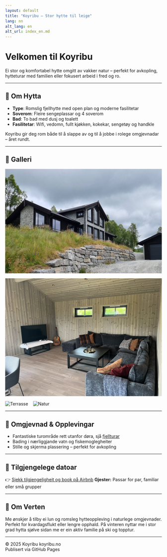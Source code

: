 ```yaml
---
layout: default
title: "Koyribu – Stor hytte til leige"
lang: nn
alt_lang: en
alt_url: index_en.md
---
```


# Velkomen til **Koyribu**

Ei stor og komfortabel hytte omgitt av vakker natur – perfekt for avkopling, hytteturar med familien eller fokusert arbeid i fred og ro.

---

## 🏡 Om Hytta
- **Type**: Romslig fjellhytte med open plan og moderne fasilitetar
- **Soverom**: Fleire sengeplassar og 4 soverom
- **Bad**: To bad med dusj og toalett
- **Fasilitetar**: Wifi, vedomn, fullt kjøkken, kokekar, sengetøy og handkle

Koyribu gir deg rom både til å slappe av og til å jobbe i rolege omgjevnadar – året rundt.

---

## 📸 Galleri
<div style="display:flex; gap:1rem; flex-wrap:wrap;">
  <img src="img/hytta-sommar.jpeg" alt="Hytta på sommaren" style="max-width:100%;height:auto;">
  <img src="img/stove-20220704_174032308_iOS.jpeg" alt="Stove" style="max-width:100%;height:auto;">
  <img src="img/terrasse.avif" alt="Terrasse" style="max-width:100%;height:auto;">
  <img src="img/mot-rindabotn-20220806_150411.jpg" alt="Natur" style="max-width:100%;height:auto;">
</div>

---

## 🌲 Omgjevnad & Opplevingar
- Fantastiske turområde rett utanfor døra, sjå [fjellturar](hikes.md)
- Bading i nærliggjande vatn og fiskemoglegheiter
- Stille og skjerma plassering – perfekt for avkopling

---

## 📅 Tilgjengelege datoar
 👉 [Sjekk tilgjengeligheit og book på Airbnb](https://www.airbnb.no/rooms/902164708584277005?check_in=2025-07-03&check_out=2025-07-06&guests=1&adults=1)
**Gjester:** Passar for par, familiar eller små grupper  

---

## 💬 Om Verten
Me ønskjer å tilby ei lun og romsleg hytteoppleving i naturlege omgjevnader. Perfekt for kvardagsflukt eller lengre opphald. På vinteren nyttar me i stor grad hytta sjølve sidan me er ein aktiv familie på ski og topptur.


---

© 2025 Koyribu koyribu.no  
Publisert via GitHub Pages
